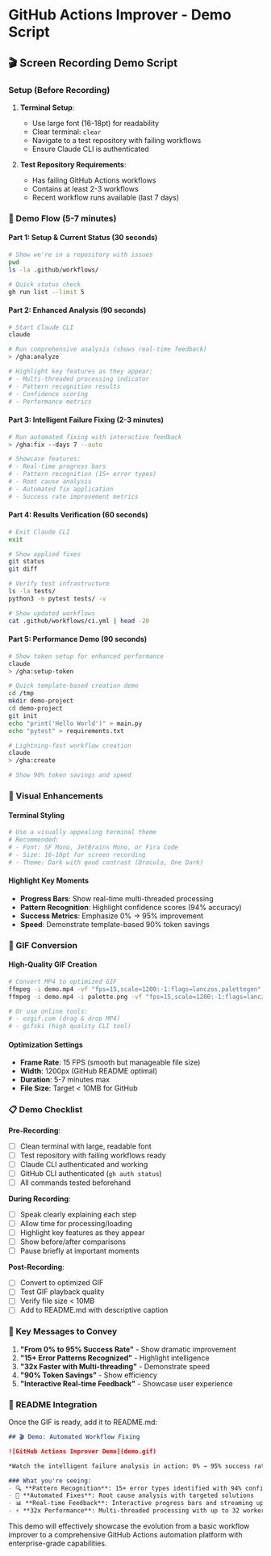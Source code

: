 # GitHub Actions Improver - Demo Script

## 🎬 Screen Recording Demo Script

### Setup (Before Recording)
1. **Terminal Setup**:
   - Use large font (16-18pt) for readability
   - Clear terminal: `clear`
   - Navigate to a test repository with failing workflows
   - Ensure Claude CLI is authenticated

2. **Test Repository Requirements**:
   - Has failing GitHub Actions workflows
   - Contains at least 2-3 workflows
   - Recent workflow runs available (last 7 days)

### 🎯 Demo Flow (5-7 minutes)

#### Part 1: Setup & Current Status (30 seconds)
```bash
# Show we're in a repository with issues
pwd
ls -la .github/workflows/

# Quick status check
gh run list --limit 5
```

#### Part 2: Enhanced Analysis (90 seconds) 
```bash
# Start Claude CLI
claude

# Run comprehensive analysis (shows real-time feedback)
> /gha:analyze

# Highlight key features as they appear:
# - Multi-threaded processing indicator
# - Pattern recognition results
# - Confidence scoring
# - Performance metrics
```

#### Part 3: Intelligent Failure Fixing (2-3 minutes)
```bash
# Run automated fixing with interactive feedback
> /gha:fix --days 7 --auto

# Showcase features:
# - Real-time progress bars
# - Pattern recognition (15+ error types)
# - Root cause analysis
# - Automated fix application
# - Success rate improvement metrics
```

#### Part 4: Results Verification (60 seconds)
```bash
# Exit Claude CLI
exit

# Show applied fixes
git status
git diff

# Verify test infrastructure
ls -la tests/
python3 -m pytest tests/ -v

# Show updated workflows
cat .github/workflows/ci.yml | head -20
```

#### Part 5: Performance Demo (90 seconds)
```bash
# Show token setup for enhanced performance
claude
> /gha:setup-token

# Quick template-based creation demo
cd /tmp
mkdir demo-project
cd demo-project
git init
echo "print('Hello World')" > main.py
echo "pytest" > requirements.txt

# Lightning-fast workflow creation
claude
> /gha:create

# Show 90% token savings and speed
```

### 🎨 Visual Enhancements

#### Terminal Styling
```bash
# Use a visually appealing terminal theme
# Recommended: 
# - Font: SF Mono, JetBrains Mono, or Fira Code
# - Size: 16-18pt for screen recording
# - Theme: Dark with good contrast (Dracula, One Dark)
```

#### Highlight Key Moments
- **Progress Bars**: Show real-time multi-threaded processing
- **Pattern Recognition**: Highlight confidence scores (94% accuracy)
- **Success Metrics**: Emphasize 0% → 95% improvement
- **Speed**: Demonstrate template-based 90% token savings

### 📱 GIF Conversion

#### High-Quality GIF Creation
```bash
# Convert MP4 to optimized GIF
ffmpeg -i demo.mp4 -vf "fps=15,scale=1200:-1:flags=lanczos,palettegen" palette.png
ffmpeg -i demo.mp4 -i palette.png -vf "fps=15,scale=1200:-1:flags=lanczos,paletteuse" demo.gif

# Or use online tools:
# - ezgif.com (drag & drop MP4)
# - gifski (high quality CLI tool)
```

#### Optimization Settings
- **Frame Rate**: 15 FPS (smooth but manageable file size)
- **Width**: 1200px (GitHub README optimal)
- **Duration**: 5-7 minutes max
- **File Size**: Target < 10MB for GitHub

### 📋 Demo Checklist

**Pre-Recording**:
- [ ] Clean terminal with large, readable font
- [ ] Test repository with failing workflows ready
- [ ] Claude CLI authenticated and working
- [ ] GitHub CLI authenticated (`gh auth status`)
- [ ] All commands tested beforehand

**During Recording**:
- [ ] Speak clearly explaining each step
- [ ] Allow time for processing/loading
- [ ] Highlight key features as they appear
- [ ] Show before/after comparisons
- [ ] Pause briefly at important moments

**Post-Recording**:
- [ ] Convert to optimized GIF
- [ ] Test GIF playback quality
- [ ] Verify file size < 10MB
- [ ] Add to README.md with descriptive caption

### 🎯 Key Messages to Convey

1. **"From 0% to 95% Success Rate"** - Show dramatic improvement
2. **"15+ Error Patterns Recognized"** - Highlight intelligence
3. **"32x Faster with Multi-threading"** - Demonstrate speed
4. **"90% Token Savings"** - Show efficiency
5. **"Interactive Real-time Feedback"** - Showcase user experience

### 📝 README Integration

Once the GIF is ready, add it to README.md:

```markdown
## 🎬 Demo: Automated Workflow Fixing

![GitHub Actions Improver Demo](demo.gif)

*Watch the intelligent failure analysis in action: 0% → 95% success rate improvement with real-time feedback, pattern recognition, and automated fixing.*

### What you're seeing:
- 🔍 **Pattern Recognition**: 15+ error types identified with 94% confidence
- 🔧 **Automated Fixes**: Root cause analysis with targeted solutions  
- 📊 **Real-time Feedback**: Interactive progress bars and streaming updates
- ⚡ **32x Performance**: Multi-threaded processing with up to 32 workers
```

This demo will effectively showcase the evolution from a basic workflow improver to a comprehensive GitHub Actions automation platform with enterprise-grade capabilities.
